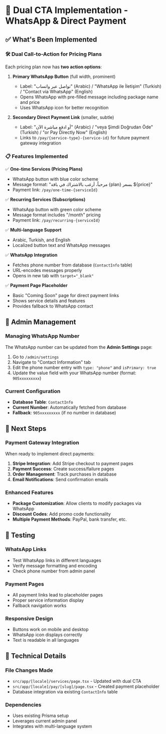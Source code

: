# 📱 Dual CTA Implementation - WhatsApp & Direct Payment

## ✅ What's Been Implemented

### 🛠️ Dual Call-to-Action for Pricing Plans

Each pricing plan now has **two action options**:

1. **Primary WhatsApp Button** (full width, prominent)
   - Label: "تواصل عبر واتساب" (Arabic) / "WhatsApp ile İletişim" (Turkish) / "Contact via WhatsApp" (English)
   - Opens WhatsApp with pre-filled message including package name and price
   - Uses WhatsApp icon for better recognition

2. **Secondary Direct Payment Link** (smaller, subtle)
   - Label: "أو ادفع مباشرة الآن" (Arabic) / "veya Şimdi Doğrudan Öde" (Turkish) / "or Pay Directly Now" (English)
   - Links to `/pay/{service-type}-{service-id}` for future payment gateway integration

### 📋 Features Implemented

✅ **One-time Services (Pricing Plans)**
- WhatsApp button with blue color scheme
- Message format: "مرحباً، أرغب بالاشتراك في باقة {plan} بسعر ${price}"
- Payment link: `/pay/one-time-{serviceId}`

✅ **Recurring Services (Subscriptions)**
- WhatsApp button with green color scheme  
- Message format includes "/month" pricing
- Payment link: `/pay/recurring-{serviceId}`

✅ **Multi-language Support**
- Arabic, Turkish, and English
- Localized button text and WhatsApp messages

✅ **WhatsApp Integration**
- Fetches phone number from database (`ContactInfo` table)
- URL-encodes messages properly
- Opens in new tab with `target="_blank"`

✅ **Payment Page Placeholder**
- Basic "Coming Soon" page for direct payment links
- Shows service details and features
- Provides fallback to WhatsApp contact

## 🔧 Admin Management

### Managing WhatsApp Number

The WhatsApp number can be updated from the **Admin Settings** page:

1. Go to `/admin/settings`
2. Navigate to "Contact Information" tab
3. Edit the phone number entry with `type: "phone"` and `isPrimary: true`
4. Update the value field with your WhatsApp number (format: `905xxxxxxxxx`)

### Current Configuration

- **Database Table**: `ContactInfo`
- **Current Number**: Automatically fetched from database
- **Fallback**: `905xxxxxxxxx` (if no number in database)

## 🚀 Next Steps

### Payment Gateway Integration
When ready to implement direct payments:

1. **Stripe Integration**: Add Stripe checkout to payment pages
2. **Payment Success**: Create success/failure pages
3. **Order Management**: Track purchases in database
4. **Email Notifications**: Send confirmation emails

### Enhanced Features
- **Package Customization**: Allow clients to modify packages via WhatsApp
- **Discount Codes**: Add promo code functionality
- **Multiple Payment Methods**: PayPal, bank transfer, etc.

## 📱 Testing

### WhatsApp Links
- Test WhatsApp links in different languages
- Verify message formatting and encoding
- Check phone number from admin panel

### Payment Pages
- All payment links lead to placeholder pages
- Proper service information display
- Fallback navigation works

### Responsive Design
- Buttons work on mobile and desktop
- WhatsApp icon displays correctly
- Text is readable in all languages

## 📝 Technical Details

### File Changes Made
- `src/app/[locale]/services/page.tsx` - Updated with dual CTA
- `src/app/[locale]/pay/[slug]/page.tsx` - Created payment placeholder
- Database integration via existing `ContactInfo` table

### Dependencies
- Uses existing Prisma setup
- Leverages current admin panel
- Integrates with multi-language system
